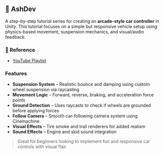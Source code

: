 ## 🔧 AshDev

A step-by-step tutorial series for creating an **arcade-style car controller** in Unity. This tutorial focuses on a simple but responsive vehicle setup using physics-based movement, suspension mechanics, and visual/audio feedback.

### 🔗 Reference
- [YouTube Playlist](https://www.youtube.com/watch?v=sWshRRDxdSU&list=PLtYhPiKW6dMUdJPfA1HH2HbPjp45PU9Tf&index=1)

### Features
- **Suspension System** – Realistic bounce and damping using custom wheel suspension via raycasting
- **Movement Logic** – Forward, reverse, braking, and acceleration force points
- **Ground Detection** – Uses raycasts to check if wheels are grounded before applying forces
- **Follow Camera** – Smooth car-following camera system using Cinemachine
- **Visual Effects** – Tire smoke and trail renderers for added realism
- **Sound Effects** – Engine and skid sound integration

> Great for beginners looking to implement fun and responsive car controls with visual flair.
